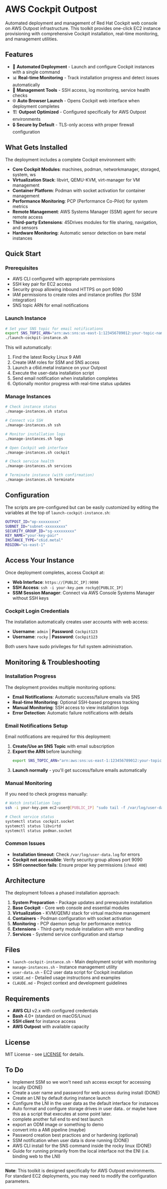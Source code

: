 # AWS Cockpit Outpost

Automated deployment and management of Red Hat Cockpit web console on AWS Outpost infrastructure. This toolkit provides one-click EC2 instance provisioning with comprehensive Cockpit installation, real-time monitoring, and management utilities.

## Features

- 🚀 **Automated Deployment** - Launch and configure Cockpit instances with a single command
- 📊 **Real-time Monitoring** - Track installation progress and detect issues automatically  
- 🔧 **Management Tools** - SSH access, log monitoring, service health checks
- 🌐 **Auto Browser Launch** - Opens Cockpit web interface when deployment completes
- 🏗️ **Outpost Optimized** - Configured specifically for AWS Outpost environments
- 🔒 **Secure by Default** - TLS-only access with proper firewall configuration

## What Gets Installed

The deployment includes a complete Cockpit environment with:

- **Core Cockpit Modules**: machines, podman, networkmanager, storaged, system, ws
- **Virtualization Stack**: libvirt, QEMU-KVM, virt-manager for VM management
- **Container Platform**: Podman with socket activation for container management
- **Performance Monitoring**: PCP (Performance Co-Pilot) for system metrics
- **Remote Management**: AWS Systems Manager (SSM) agent for secure remote access
- **Third-party Extensions**: 45Drives modules for file sharing, navigation, and sensors
- **Hardware Monitoring**: Automatic sensor detection on bare metal instances

## Quick Start

### Prerequisites
- AWS CLI configured with appropriate permissions
- SSH key pair for EC2 access
- Security group allowing inbound HTTPS on port 9090
- IAM permissions to create roles and instance profiles (for SSM integration)
- SNS topic ARN for email notifications

### Launch Instance
```bash
# Set your SNS topic for email notifications
export SNS_TOPIC_ARN="arn:aws:sns:us-east-1:123456789012:your-topic-name"
./launch-cockpit-instance.sh
```

This will automatically:
1. Find the latest Rocky Linux 9 AMI
2. Create IAM roles for SSM and SNS access
3. Launch a c6id.metal instance on your Outpost
4. Execute the user-data installation script
5. Send email notification when installation completes
6. Optionally monitor progress with real-time status updates

### Manage Instances
```bash
# Check instance status
./manage-instances.sh status

# Connect via SSH
./manage-instances.sh ssh

# Monitor installation logs
./manage-instances.sh logs

# Open Cockpit web interface
./manage-instances.sh cockpit

# Check service health
./manage-instances.sh services

# Terminate instance (with confirmation)
./manage-instances.sh terminate
```

## Configuration

The scripts are pre-configured but can be easily customized by editing the variables at the top of `launch-cockpit-instance.sh`:

```bash
OUTPOST_ID="op-xxxxxxxxx"
SUBNET_ID="subnet-xxxxxxxxx" 
SECURITY_GROUP_ID="sg-xxxxxxxxx"
KEY_NAME="your-key-pair"
INSTANCE_TYPE="c6id.metal"
REGION="us-east-1"
```

## Access Your Instance

Once deployment completes, access Cockpit at:
- **Web Interface**: `https://[PUBLIC_IP]:9090`
- **SSH Access**: `ssh -i your-key.pem rocky@[PUBLIC_IP]`
- **SSM Session Manager**: Connect via AWS Console Systems Manager without SSH keys

### Cockpit Login Credentials
The installation automatically creates user accounts with web access:
- **Username**: `admin` | **Password**: `Cockpit123`
- **Username**: `rocky` | **Password**: `Cockpit123`

Both users have sudo privileges for full system administration.

## Monitoring & Troubleshooting

### Installation Progress
The deployment provides multiple monitoring options:
- **Email Notifications**: Automatic success/failure emails via SNS
- **Real-time Monitoring**: Optional SSH-based progress tracking
- **Manual Monitoring**: SSH access to view installation logs
- **Error Detection**: Automatic failure notifications with details

### Email Notifications Setup
Email notifications are required for this deployment:

1. **Create/Use an SNS Topic** with email subscription
2. **Export the ARN** before launching:
   ```bash
   export SNS_TOPIC_ARN="arn:aws:sns:us-east-1:123456789012:your-topic-name"
   ```
3. **Launch normally** - you'll get success/failure emails automatically

### Manual Monitoring
If you need to check progress manually:
```bash
# Watch installation logs
ssh -i your-key.pem ec2-user@[PUBLIC_IP] "sudo tail -f /var/log/user-data.log"

# Check service status
systemctl status cockpit.socket
systemctl status libvirtd
systemctl status podman.socket
```

### Common Issues
- **Installation timeout**: Check `/var/log/user-data.log` for errors
- **Cockpit not accessible**: Verify security group allows port 9090
- **SSH connection fails**: Ensure proper key permissions (`chmod 400`)

## Architecture

The deployment follows a phased installation approach:

1. **System Preparation** - Package updates and prerequisite installation
2. **Base Cockpit** - Core web console and essential modules
3. **Virtualization** - KVM/QEMU stack for virtual machine management
4. **Containers** - Podman configuration with socket activation
5. **Monitoring** - PCP daemon setup for performance metrics
6. **Extensions** - Third-party module installation with error handling
7. **Services** - Systemd service configuration and startup

## Files

- `launch-cockpit-instance.sh` - Main deployment script with monitoring
- `manage-instances.sh` - Instance management utility
- `user-data.sh` - EC2 user data script for Cockpit installation
- `USAGE.md` - Detailed usage instructions and examples
- `CLAUDE.md` - Project context and development guidelines

## Requirements

- **AWS CLI** v2.x with configured credentials
- **Bash** 4.0+ (standard on macOS/Linux)
- **SSH client** for instance access
- **AWS Outpost** with available capacity

## License

MIT License - see [LICENSE](LICENSE) for details.

## To Do
- Implement SSM so we won't need ssh access except for accessing locally (DONE)
- Create a user name and password for web access during install (DONE)
- Create an LNI by default during instance launch
- Configure the LNI in the user data as the default interface for instances
- Auto format and configure storage drives in user data.. or maybe have this as a script that executes at some point later.
- complete another full end to end test launch
- export an ODM image or something to demo
- convert into a AMI pipeline (maybe)
- Password creation best practices and or hardening (optional)
- SSM notification when user data is done running (DONE)
- AWS CLI install for the SNS command inside the rocky linux (DONE)
- Guide for running primarily from the local interface not the ENI (i.e. binding web to the LNI)

---

**Note**: This toolkit is designed specifically for AWS Outpost environments. For standard EC2 deployments, you may need to modify the configuration parameters.
